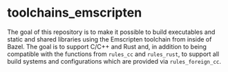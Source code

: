 # toolchains_emscripten

The goal of this repository is to make it possible to build executables and static and shared libraries using the Emscripten toolchain from inside of Bazel. The goal is to support C/C++ and Rust and, in addition to being compatible with the functions from `rules_cc` and `rules_rust`, to support all build systems and configurations which are provided via `rules_foreign_cc`.
